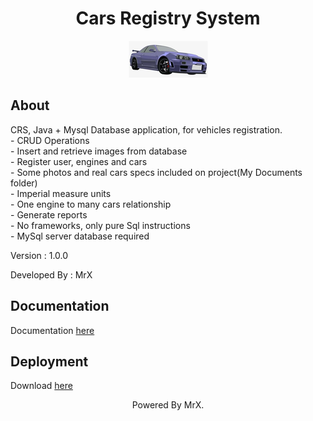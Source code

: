 <div align="center"><h1>Cars Registry System</h1></div>

<p align="center">
  <img src="icon.png">
</p>

<h2>About</h2>

<p>CRS, Java + Mysql Database application, for vehicles registration.<br/>
- CRUD Operations<br/>
- Insert and retrieve images from database<br/>
- Register user, engines and cars<br/>
- Some photos and real cars specs included on project(My Documents folder)<br/>
- Imperial measure units<br/>
- One engine to many cars relationship<br/>
- Generate reports<br/>
- No frameworks, only pure Sql instructions<br/>
- MySql server database required</p>
<p>Version : 1.0.0</p>
<p>Developed By : MrX</p>


<h2>Documentation</h2>

<p>Documentation <a href="https://raw.githack.com/MrX456/Cars_Registry_System/main/_Documentation/javadoc/index.html">here</a></p>


<h2>Deployment</h2>

<p>Download <a href="https://github.com/MrX456/Cars_Registry_System/raw/main/_Deploy/crs_v1.0.0.msi">here</a></p>


<p align="center">Powered By MrX.</p>

